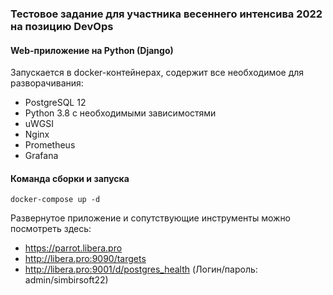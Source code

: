 ### Тестовое задание для участника весеннего интенсива 2022 на позицию DevOps

#### Web-приложение на Python (Django)

Запускается в docker-контейнерах, содержит все необходимое для разворачивания:

- PostgreSQL 12
- Python 3.8 с необходимыми зависимостями
- uWGSI
- Nginx
- Prometheus
- Grafana

#### Команда сборки и запуска

```
docker-compose up -d
```



Развернутое приложение и сопутствующие инструменты можно посмотреть здесь:

- https://parrot.libera.pro
- http://libera.pro:9090/targets
- http://libera.pro:9001/d/postgres_health (Логин/пароль: admin/simbirsoft22)

